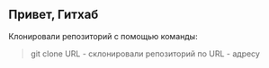 ## Привет, Гитхаб
Клонировали репозиторий с помощью команды: 
> git clone URL - склонировали репозиторий по URL - адресу
